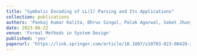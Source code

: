 ```yaml
---
title: "Symbolic Encoding of LL(1) Parsing and Its Applications"
collection: publications
authors: 'Pankaj Kumar Kalita, Dhruv Singal, Palak Agarwal, Saket Jhunjhunwala, Subhajit Roy'
date: 2023-06-22
venue: 'Formal Methods in System Design'
published: 'yes'
paperurl: 'https://link.springer.com/article/10.1007/s10703-023-00420-3'
---
```

